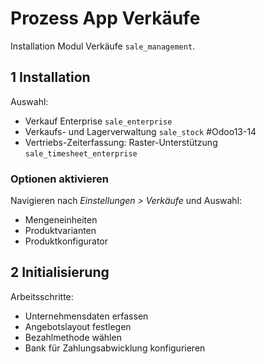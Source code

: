 # Prozess App Verkäufe
Installation Modul Verkäufe `sale_management`.

## 1 Installation
Auswahl:
* Verkauf Enterprise `sale_enterprise`
* Verkaufs- und Lagerverwaltung `sale_stock` #Odoo13-14 
* Vertriebs-Zeiterfassung: Raster-Unterstützung `sale_timesheet_enterprise`

### Optionen aktivieren
Navigieren nach *Einstellungen > Verkäufe* und Auswahl:
* Mengeneinheiten
* Produktvarianten
* Produktkonfigurator

## 2 Initialisierung
Arbeitsschritte:
* Unternehmensdaten erfassen
* Angebotslayout festlegen
* Bezahlmethode wählen
* Bank für Zahlungsabwicklung konfigurieren